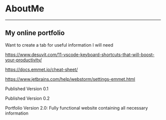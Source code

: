 # AboutMe
---
## My online portfolio
Want to create a tab for useful information I will need

https://www.desuvit.com/11-vscode-keyboard-shortcuts-that-will-boost-your-productivity/

https://docs.emmet.io/cheat-sheet/

https://www.jetbrains.com/help/webstorm/settings-emmet.html

Published Version 0.1

Published Version 0.2

Portfolio Version 2.0:
Fully functional website containing all necessary information
